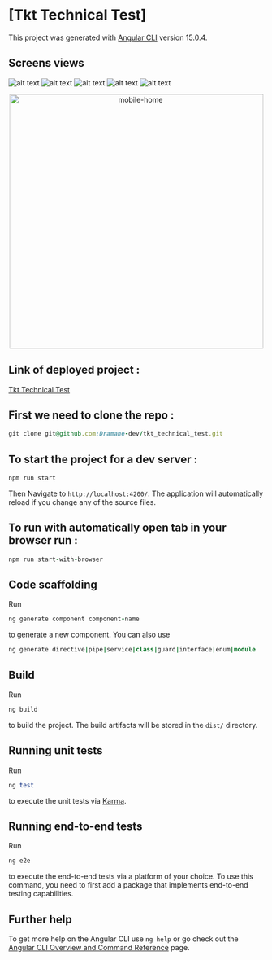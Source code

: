 # [Tkt Technical Test]

This project was generated with [Angular CLI](https://github.com/angular/angular-cli) version 15.0.4.

## Screens views

![alt text](https://github.com/Dramane-dev/tkt_technical_test/blob/develop/app-screens/home.png?raw=true)
![alt text](https://github.com/Dramane-dev/tkt_technical_test/blob/develop/app-screens/details.png?raw=true)
![alt text](https://github.com/Dramane-dev/tkt_technical_test/blob/develop/app-screens/mobile-home.png?raw=true)
![alt text](https://github.com/Dramane-dev/tkt_technical_test/blob/develop/app-screens/mobile-details.png?raw=true)
![alt text](https://github.com/Dramane-dev/tkt_technical_test/blob/develop/app-screens/mobile-menu.png?raw=true)

<p align="center">
  <img 
     alt="mobile-home"
     src="./app-screens/mobile-home.png"
     style="margin-left: auto; margin-right: auto"
     width="500" 
     height="500"
    />
</p>

## Link of deployed project :

[Tkt Technical Test](https://dramane.dev/tkt-technical-test)

## First we need to clone the repo :

```ruby
git clone git@github.com:Dramane-dev/tkt_technical_test.git
```

## To start the project for a dev server :

```ruby
npm run start
```

Then Navigate to `http://localhost:4200/`. The application will automatically reload if you change any of the source files.

## To run with automatically open tab in your browser run :

```ruby
npm run start-with-browser
```

## Code scaffolding

Run

```ruby
ng generate component component-name
```

to generate a new component. You can also use

```ruby
ng generate directive|pipe|service|class|guard|interface|enum|module
```

## Build

Run

```ruby
ng build
```

to build the project. The build artifacts will be stored in the `dist/` directory.

## Running unit tests

Run

```ruby
ng test
```

to execute the unit tests via [Karma](https://karma-runner.github.io).

## Running end-to-end tests

Run

```ruby
ng e2e
```

to execute the end-to-end tests via a platform of your choice. To use this command, you need to first add a package that implements end-to-end testing capabilities.

## Further help

To get more help on the Angular CLI use `ng help` or go check out the [Angular CLI Overview and Command Reference](https://angular.io/cli) page.
